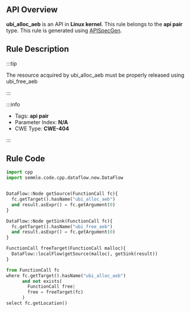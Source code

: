 ---
---


## API Overview
**ubi_alloc_aeb** is an API in **Linux kernel**. This rule belongs to the **api pair** type. This rule is generated using [APISpecGen](../../tools/APISpecGen).
## Rule Description

:::tip

The resource acquired by ubi_alloc_aeb must be properly released using ubi_free_aeb

:::

:::info

- Tags: **api pair**
- Parameter Index: **N/A**
- CWE Type: **CWE-404**

:::

## Rule Code
```python
import cpp
import semmle.code.cpp.dataflow.new.DataFlow


DataFlow::Node getSource(FunctionCall fc){
  fc.getTarget().hasName("ubi_alloc_aeb")
  and result.asExpr() = fc.getArgument(0)
}

DataFlow::Node getSink(FunctionCall fc){
  fc.getTarget().hasName("ubi_free_aeb")
  and result.asExpr() = fc.getArgument(0)
}

FunctionCall freeTarget(FunctionCall malloc){
  DataFlow::localFlow(getSource(malloc), getSink(result))
}

from FunctionCall fc
where fc.getTarget().hasName("ubi_alloc_aeb")
      and not exists(
        FunctionCall free| 
        free = freeTarget(fc)
      )
select fc.getLocation()

    
```